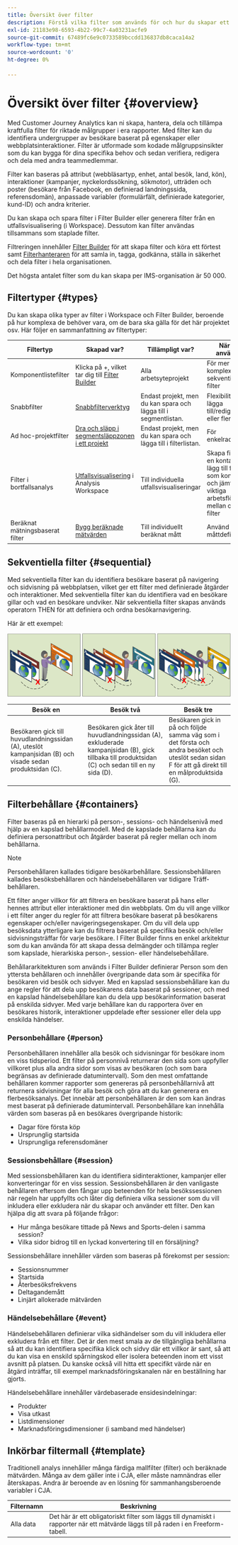 ```yaml
---
title: Översikt över filter
description: Förstå vilka filter som används för och hur du skapar ett enkelt filter.
exl-id: 21183e98-6593-4b22-99c7-4a03231acfe9
source-git-commit: 67489fc6e9c0733589bccdd136837db8caca14a2
workflow-type: tm+mt
source-wordcount: '0'
ht-degree: 0%

---
```



# Översikt över filter {#overview}

Med Customer Journey Analytics kan ni skapa, hantera, dela och tillämpa kraftfulla filter för riktade målgrupper i era rapporter. Med filter kan du identifiera undergrupper av besökare baserat på egenskaper eller webbplatsinteraktioner. Filter är utformade som kodade målgruppsinsikter som du kan bygga för dina specifika behov och sedan verifiera, redigera och dela med andra teammedlemmar.

Filter kan baseras på attribut (webbläsartyp, enhet, antal besök, land, kön), interaktioner (kampanjer, nyckelordssökning, sökmotor), utträden och poster (besökare från Facebook, en definierad landningssida, referensdomän), anpassade variabler (formulärfält, definierade kategorier, kund-ID) och andra kriterier.

Du kan skapa och spara filter i Filter Builder eller generera filter från en utfallsvisualisering (i Workspace). Dessutom kan filter användas tillsammans som staplade filter.

Filtreringen innehåller [Filter Builder](/help/components/filters/create-filters.md) för att skapa filter och köra ett förtest samt [Filterhanteraren](/help/components/filters/manage-filters.md) för att samla in, tagga, godkänna, ställa in säkerhet och dela filter i hela organisationen.

Det högsta antalet filter som du kan skapa per IMS-organisation är 50 000.

## Filtertyper {#types}

Du kan skapa olika typer av filter i Workspace och Filter Builder, beroende på hur komplexa de behöver vara, om de bara ska gälla för det här projektet osv. Här följer en sammanfattning av filtertyper:

| Filtertyp | Skapad var? | Tillämpligt var? | När ska användas |
| --- | --- | --- | --- |
| Komponentlistefilter | Klicka på +, vilket tar dig till [Filter Builder](/help/components/filters/create-filters.md) | Alla arbetsyteprojekt | För mer komplexa filter, sekventiella filter |
| Snabbfilter | [Snabbfilterverktyg](/help/components/filters/quick-filters.md) | Endast projekt, men du kan spara och lägga till i segmentlistan. | Flexibilitet att lägga till/redigera en eller flera regler |
| Ad hoc-projektfilter | [Dra och släpp i segmentsläppzonen i ett projekt](/help/components/filters/ad-hoc-filters.md) | Endast projekt, men du kan spara och lägga till i filterlistan. | För enkelradsfilter |
| Filter i bortfallsanalys | [Utfallsvisualisering](/help/analysis-workspace/visualizations/fallout/compare-segments-fallout.md) i Analysis Workspace | Till individuella utfallsvisualiseringar | Skapa filter från en kontaktyta, lägg till filter som kontaktyta och jämför viktiga arbetsflöden mellan olika filter |
| Beräknat mätningsbaserat filter | [Bygg beräknade mätvärden](https://experienceleague.adobe.com/docs/analytics/components/calculated-metrics/calcmetric-workflow/metrics-with-segments.html) | Till individuellt beräknat mått | Använd filter i måttdefinitionen |

## Sekventiella filter {#sequential}

Med sekventiella filter kan du identifiera besökare baserat på navigering och sidvisning på webbplatsen, vilket ger ett filter med definierade åtgärder och interaktioner. Med sekventiella filter kan du identifiera vad en besökare gillar och vad en besökare undviker. När sekventiella filter skapas används operatorn THEN för att definiera och ordna besökarnavigering.

Här är ett exempel:

![](assets/sequential_fil.png)

| Besök en | Besök två | Besök tre |
| --- | --- | --- |
| Besökaren gick till huvudlandningssidan (A), uteslöt kampanjsidan (B) och visade sedan produktsidan (C). | Besökaren gick åter till huvudlandningssidan (A), exkluderade kampanjsidan (B), gick tillbaka till produktsidan (C) och sedan till en ny sida (D). | Besökaren gick in på och följde samma väg som i det första och andra besöket och uteslöt sedan sidan F för att gå direkt till en målproduktsida (G). |

## Filterbehållare {#containers}

Filter baseras på en hierarki på person-, sessions- och händelsenivå med hjälp av en kapslad behållarmodell. Med de kapslade behållarna kan du definiera personattribut och åtgärder baserat på regler mellan och inom behållarna.

>[!NOTE]
>Personbehållaren kallades tidigare besökarbehållare. Sessionsbehållaren kallades besöksbehållaren och händelsebehållaren var tidigare Träff-behållaren.

Ett filter anger villkor för att filtrera en besökare baserat på hans eller hennes attribut eller interaktioner med din webbplats. Om du vill ange villkor i ett filter anger du regler för att filtrera besökare baserat på besökarens egenskaper och/eller navigeringsegenskaper. Om du vill dela upp besöksdata ytterligare kan du filtrera baserat på specifika besök och/eller sidvisningsträffar för varje besökare. I Filter Builder finns en enkel arkitektur som du kan använda för att skapa dessa delmängder och tillämpa regler som kapslade, hierarkiska person-, session- eller händelsebehållare.

Behållararkitekturen som används i Filter Builder definierar Person som den yttersta behållaren och innehåller övergripande data som är specifika för besökaren vid besök och sidvyer. Med en kapslad sessionsbehållare kan du ange regler för att dela upp besökarens data baserat på sessioner, och med en kapslad händelsebehållare kan du dela upp besökarinformation baserat på enskilda sidvyer. Med varje behållare kan du rapportera över en besökares historik, interaktioner uppdelade efter sessioner eller dela upp enskilda händelser.

### Personbehållare {#person}

Personbehållaren innehåller alla besök och sidvisningar för besökare inom en viss tidsperiod. Ett filter på personnivå returnerar den sida som uppfyller villkoret plus alla andra sidor som visas av besökaren (och som bara begränsas av definierade datumintervall). Som den mest omfattande behållaren kommer rapporter som genereras på personbehållarnivå att returnera sidvisningar för alla besök och göra att du kan generera en flerbesöksanalys. Det innebär att personbehållaren är den som kan ändras mest baserat på definierade datumintervall.
Personbehållare kan innehålla värden som baseras på en besökares övergripande historik:

* Dagar före första köp
* Ursprunglig startsida
* Ursprungliga referensdomäner

### Sessionsbehållare {#session}

Med sessionsbehållaren kan du identifiera sidinteraktioner, kampanjer eller konverteringar för en viss session. Sessionsbehållaren är den vanligaste behållaren eftersom den fångar upp beteenden för hela besökssessionen när regeln har uppfyllts och låter dig definiera vilka sessioner som du vill inkludera eller exkludera när du skapar och använder ett filter. Den kan hjälpa dig att svara på följande frågor:

* Hur många besökare tittade på News and Sports-delen i samma session?
* Vilka sidor bidrog till en lyckad konvertering till en försäljning?

Sessionsbehållare innehåller värden som baseras på förekomst per session:

* Sessionsnummer
* Startsida
* Återbesöksfrekvens
* Deltagandemått
* Linjärt allokerade mätvärden

### Händelsebehållare {#event}

Händelsebehållaren definierar vilka sidhändelser som du vill inkludera eller exkludera från ett filter. Det är den mest smala av de tillgängliga behållarna så att du kan identifiera specifika klick och sidvy där ett villkor är sant, så att du kan visa en enskild spårningskod eller isolera beteenden inom ett visst avsnitt på platsen. Du kanske också vill hitta ett specifikt värde när en åtgärd inträffar, till exempel marknadsföringskanalen när en beställning har gjorts.

Händelsebehållare innehåller värdebaserade ensidesindelningar:

* Produkter
* Visa utkast
* Listdimensioner
* Marknadsföringsdimensioner (i samband med händelser)

## Inkörbar filtermall {#template}

Traditionell analys innehåller många färdiga mallfilter (filter) och beräknade mätvärden. Många av dem gäller inte i CJA, eller måste namnändras eller återskapas. Andra är beroende av en lösning för sammanhangsberoende variabler i CJA.

| Filternamn | Beskrivning |
| --- | --- |
| Alla data | Det här är ett obligatoriskt filter som läggs till dynamiskt i rapporter när ett mätvärde läggs till på raden i en Freeform-tabell. |

